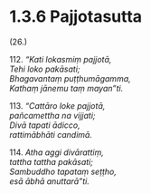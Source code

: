 

# 1.3.6 Pajjotasutta




(26.)

112\. _“Kati lokasmiṃ pajjotā,_  
_Tehi loko pakāsati;_  
_Bhagavantaṃ puṭṭhumāgamma,_  
_Kathaṃ jānemu taṃ mayan”ti._  


113\. _“Cattāro loke pajjotā,_  
_pañcamettha na vijjati;_  
_Divā tapati ādicco,_  
_rattimābhāti candimā._  


114\. _Atha aggi divārattiṃ,_  
_tattha tattha pakāsati;_  
_Sambuddho tapataṃ seṭṭho,_  
_esā ābhā anuttarā”ti._  




